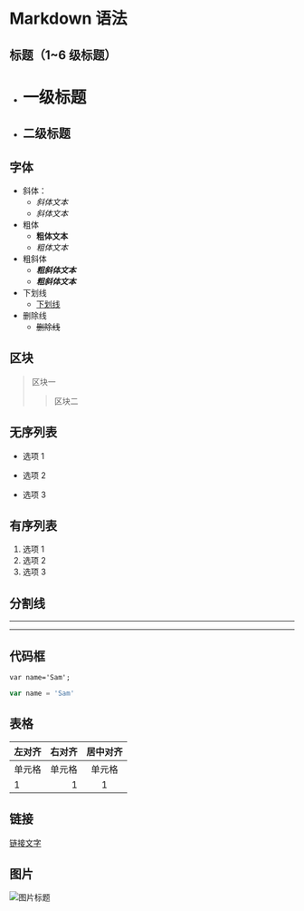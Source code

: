 # Markdown 语法

## 标题（1~6 级标题）

- # 一级标题

- ## 二级标题

## 字体

- 斜体：
  - _斜体文本_
  - _斜体文本_
- 粗体
  - **粗体文本**
  - _粗体文本_
- 粗斜体
  - **_粗斜体文本_**
  - **_粗斜体文本_**
- 下划线
  - <u>下划线</u>
- 删除线
  - ~~删除线~~

## 区块

> 区块一
>
> > 区块二

## 无序列表

- 选项 1

* 选项 2

- 选项 3

## 有序列表

1. 选项 1
2. 选项 2
3. 选项 3

## 分割线

---

---

## 代码框

`var name='Sam';`

```javascript
var name = 'Sam'
```

## 表格

| 左对齐 | 右对齐 | 居中对齐 |
| :----- | -----: | :------: |
| 单元格 | 单元格 |  单元格  |
| 1      |      1 |    1     |

## 链接

[链接文字](http://www.baidu.com/)

## 图片

![图片标题](https://code.visualstudio.com/assets/images/windows-logo.png)
